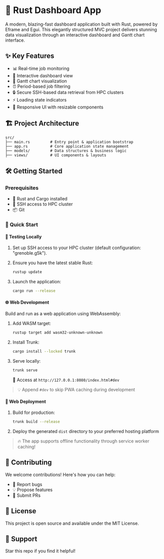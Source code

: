 # 🚀 Rust Dashboard App

A modern, blazing-fast dashboard application built with Rust, powered by Eframe and Egui. This elegantly structured MVC project delivers stunning data visualization through an interactive dashboard and Gantt chart interface.

## ✨ Key Features

- 📊 Real-time job monitoring
- 🎯 Interactive dashboard view
- 📅 Gantt chart visualization
- ⏰ Period-based job filtering
- 🔒 Secure SSH-based data retrieval from HPC clusters
- ⚡ Loading state indicators
- 📱 Responsive UI with resizable components

## 🏗 Project Architecture

```
src/
├── main.rs         # Entry point & application bootstrap
├── app.rs          # Core application state management
├── models/         # Data structures & business logic
├── views/          # UI components & layouts
```

## 🛠 Getting Started

### Prerequisites

- 🦀 Rust and Cargo installed
- 🔑 SSH access to HPC cluster
- 📦 Git

### 🚀 Quick Start

#### 🧪 Testing Locally

1. Set up SSH access to your HPC cluster (default configuration: "grenoble.g5k").

2. Ensure you have the latest stable Rust:
    ```bash
    rustup update
    ```

3. Launch the application:
    ```bash
    cargo run --release
    ```

#### 🌐 Web Development

Build and run as a web application using WebAssembly:

1. Add WASM target:
    ```bash
    rustup target add wasm32-unknown-unknown
    ```

2. Install Trunk:
    ```bash
    cargo install --locked trunk
    ```

3. Serve locally:
    ```bash
    trunk serve
    ```
    📝 Access at `http://127.0.0.1:8080/index.html#dev`

> 💡 Append `#dev` to skip PWA caching during development

#### 🚀 Web Deployment

1. Build for production:
    ```bash
    trunk build --release
    ```

2. Deploy the generated `dist` directory to your preferred hosting platform

> 🔥 The app supports offline functionality through service worker caching!


## 🤝 Contributing

We welcome contributions! Here's how you can help:

- 🐛 Report bugs
- 💡 Propose features
- 🔧 Submit PRs

## 📝 License

This project is open source and available under the MIT License.

## 💖 Support

Star this repo if you find it helpful!

